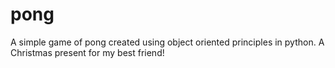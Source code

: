 # pong
A simple game of pong created using object oriented principles in python. A Christmas present for my best friend!
